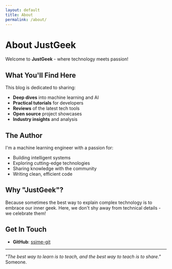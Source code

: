 ```yaml
---
layout: default
title: About
permalink: /about/
---
```


# About JustGeek

Welcome to **JustGeek** - where technology meets passion!

## What You'll Find Here

This blog is dedicated to sharing:

- **Deep dives** into machine learning and AI
- **Practical tutorials** for developers
- **Reviews** of the latest tech tools
- **Open source** project showcases
- **Industry insights** and analysis

## The Author

I'm a machine learning engineer with a passion for:
- Building intelligent systems
- Exploring cutting-edge technologies
- Sharing knowledge with the community
- Writing clean, efficient code

## Why "JustGeek"?

Because sometimes the best way to explain complex technology is to embrace our inner geek. Here, we don't shy away from technical details - we celebrate them!

## Get In Touch

- **GitHub**: [ssime-git](https://github.com/ssime-git)

---

*"The best way to learn is to teach, and the best way to teach is to share."* Someone.